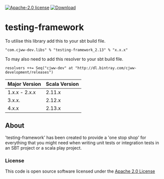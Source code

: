 [![Apache-2.0 license](http://img.shields.io/badge/license-Apache-brightgreen.svg)](http://www.apache.org/licenses/LICENSE-2.0.html)
[ ![Download](https://api.bintray.com/packages/cjww-development/releases/testing-framework/images/download.svg) ](https://bintray.com/cjww-development/releases/testing-framework/_latestVersion)

testing-framework
=================

To utilise this library add this to your sbt build file.

```sbtshell
"com.cjww-dev.libs" % "testing-framework_2.13" % "x.x.x" 
```

To may also need to add this resolver to your sbt build file.

```sbtshell
resolvers ++= Seq("cjww-dev" at "http://dl.bintray.com/cjww-development/releases")
```
| Major Version | Scala Version |
|---------------|---------------|
| 1.x.x - 2.x.x | 2.11.x        |
| 3.x.x.        | 2.12.x        |
| 4.x.x         | 2.13.x        |

## About

'testing-framework' has been created to provide a 'one stop shop' for everything that you might need when writing unit tests or integration tests in an SBT project or a scala play project.

### License

This code is open source software licensed under the [Apache 2.0 License]("http://www.apache.org/licenses/LICENSE-2.0.html")


